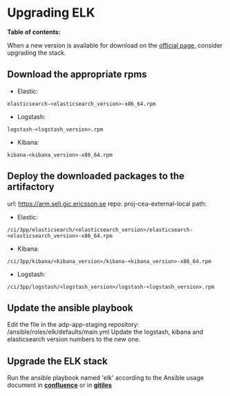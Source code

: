 # Upgrading ELK

**Table of contents:**
<!-- START doctoc
...
END doctoc -->

When a new version is available for download on the [official page](https://www.elastic.co/downloads/), consider upgrading the stack.

## Download the appropriate rpms

+ Elastic:

```
elasticsearch-<elasticsearch_version>-x86_64.rpm
```

+ Logstash:

```
logstash-<logstash_version>.rpm
```

+ Kibana:

```
kibana-<kibana_version>-x86_64.rpm
```

## Deploy the downloaded packages to the artifactory

url: <https://arm.seli.gic.ericsson.se>
repo: proj-cea-external-local
path:

+ Elastic:

```
/ci/3pp/elasticsearch/<elasticsearch_version>/elasticsearch-<elasticsearch_version>-x86_64.rpm
```

+ Kibana:

```
/ci/3pp/kibana/<kibana_version>/kibana-<kibana_version>-x86_64.rpm
```

+ Logstash:

```
/ci/3pp/logstash/<logstash_version>/logstash-<logstash_version>.rpm
```

## Update the ansible playbook

Edit the file in the adp-app-staging repository: /ansible/roles/elk/defaults/main.yml
Update the logstash, kibana and elasticsearch version numbers to the new one.

## Upgrade the ELK stack

Run the ansible playbook named 'elk' according to the Ansible usage document in [**confluence**](https://eteamspace.internal.ericsson.com/display/ECISE/Ansible+usage+in+Product+CI) or in [**gitiles**](https://gerrit.ericsson.se/plugins/gitiles/EEA/adp-app-staging/+/master/ansible/ansible-usage.md)
